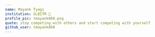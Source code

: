 ```yaml
---
name: Mayank Tyagi
institution: GLBITM 🚩 
profile_pic: tmayank860.png 
quote: stop competing with others and start competing with yourself 
github_user: tmayank860
---
```

